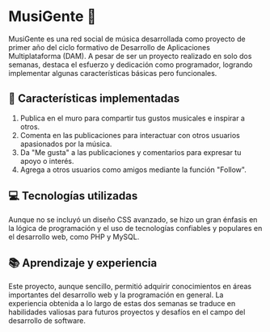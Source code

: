 # MusiGente 🎵

MusiGente es una red social de música desarrollada como proyecto de primer año del ciclo formativo de Desarrollo de Aplicaciones Multiplataforma (DAM). A pesar de ser un proyecto realizado en solo dos semanas, destaca el esfuerzo y dedicación como programador, logrando implementar algunas características básicas pero funcionales.

## 🌟 Características implementadas

1. Publica en el muro para compartir tus gustos musicales e inspirar a otros.
2. Comenta en las publicaciones para interactuar con otros usuarios apasionados por la música.
3. Da "Me gusta" a las publicaciones y comentarios para expresar tu apoyo o interés.
4. Agrega a otros usuarios como amigos mediante la función "Follow".

## 💻 Tecnologías utilizadas

Aunque no se incluyó un diseño CSS avanzado, se hizo un gran énfasis en la lógica de programación y el uso de tecnologías confiables y populares en el desarrollo web, como PHP y MySQL.

## 📚 Aprendizaje y experiencia

Este proyecto, aunque sencillo, permitió adquirir conocimientos en áreas importantes del desarrollo web y la programación en general. La experiencia obtenida a lo largo de estas dos semanas se traduce en habilidades valiosas para futuros proyectos y desafíos en el campo del desarrollo de software.
